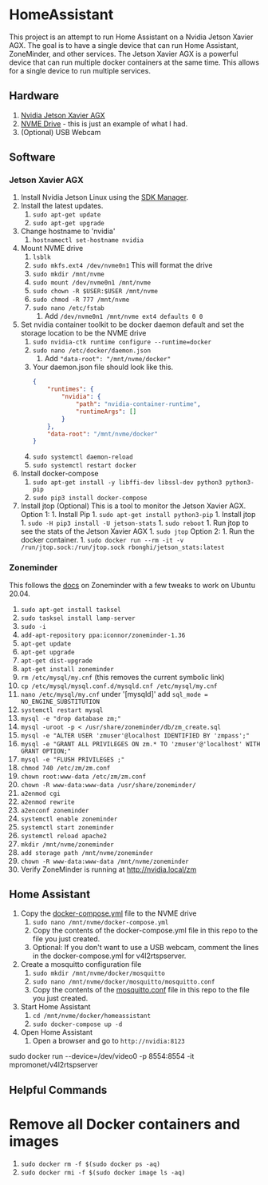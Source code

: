 # HomeAssistant

This project is an attempt to run Home Assistant on a Nvidia Jetson Xavier AGX.  The goal is to have a single device that can run Home Assistant, ZoneMinder, and other services.  The Jetson Xavier AGX is a powerful device that can run multiple docker containers at the same time.  This allows for a single device to run multiple services.

## Hardware
1. [Nvidia Jetson Xavier AGX](https://developer.nvidia.com/embedded/jetson-agx-xavier-developer-kit)
1. [NVME Drive](https://www.amazon.com/gp/product/B08GL575DB/ref=ppx_yo_dt_b_search_asin_title?ie=UTF8&th=1) - this is just an example of what I had.
1. (Optional) USB Webcam 

## Software
### Jetson Xavier AGX
1. Install Nvidia Jetson Linux using the [SDK Manager](https://developer.nvidia.com/sdk-manager).
1. Install the latest updates.
    1. `sudo apt-get update`
    1. `sudo apt-get upgrade`
1. Change hostname to 'nvidia'
    1. `hostnamectl set-hostname nvidia`
1. Mount NVME drive
    1. `lsblk`
    1. `sudo mkfs.ext4 /dev/nvme0n1` This will format the drive
    1. `sudo mkdir /mnt/nvme`
    1. `sudo mount /dev/nvme0n1 /mnt/nvme`
    1. `sudo chown -R $USER:$USER /mnt/nvme`
    1. `sudo chmod -R 777 /mnt/nvme`
    1. `sudo nano /etc/fstab`
        1. Add `/dev/nvme0n1 /mnt/nvme ext4 defaults 0 0`
1. Set nvidia container toolkit to be docker daemon default and set the storage location to be the NVME drive
    1. `sudo nvidia-ctk runtime configure --runtime=docker`
    1. `sudo nano /etc/docker/daemon.json`
        1. Add `"data-root": "/mnt/nvme/docker"`
    1. Your daemon.json file should look like this.
        ```json
        {
            "runtimes": {
                "nvidia": {
                    "path": "nvidia-container-runtime",
                    "runtimeArgs": []
                }
            },
            "data-root": "/mnt/nvme/docker"
        }
        ```
    1. `sudo systemctl daemon-reload`
    1. `sudo systemctl restart docker`
1. Install docker-compose
    1. `sudo apt-get install -y libffi-dev libssl-dev python3 python3-pip`
    1. `sudo pip3 install docker-compose`
1. Install jtop (Optional)
    This is a tool to monitor the Jetson Xavier AGX.
    Option 1:
        1. Install Pip
            1. `sudo apt-get install python3-pip`
        1. Install jtop
            1. `sudo -H pip3 install -U jetson-stats`
            1. `sudo reboot`
            1. Run jtop to see the stats of the Jetson Xavier AGX
            1. `sudo jtop`
    Option 2:
        1. Run the docker container.
            1. `sudo docker run --rm -it -v /run/jtop.sock:/run/jtop.sock rbonghi/jetson_stats:latest`

### Zoneminder
This follows the [docs](https://zoneminder.readthedocs.io/en/stable/installationguide/ubuntu.html#easy-way-ubuntu-18-04-bionic) on Zoneminder with a few tweaks to work on Ubuntu 20.04.
1. `sudo apt-get install tasksel`
1. `sudo tasksel install lamp-server`
1. `sudo -i`
1. `add-apt-repository ppa:iconnor/zoneminder-1.36`
1. `apt-get update`
1. `apt-get upgrade`
1. `apt-get dist-upgrade`
1. `apt-get install zoneminder`
1. `rm /etc/mysql/my.cnf`  (this removes the current symbolic link)
1. `cp /etc/mysql/mysql.conf.d/mysqld.cnf /etc/mysql/my.cnf`
1. `nano /etc/mysql/my.cnf`
    under '[mysqld]' add `sql_mode = NO_ENGINE_SUBSTITUTION`
1. `systemctl restart mysql`
1.  `mysql -e "drop database zm;"`
1.  `mysql -uroot -p < /usr/share/zoneminder/db/zm_create.sql`
1.  `mysql -e "ALTER USER 'zmuser'@localhost IDENTIFIED BY 'zmpass';"`
1.  `mysql -e "GRANT ALL PRIVILEGES ON zm.* TO 'zmuser'@'localhost' WITH GRANT OPTION;"`
1.  `mysql -e "FLUSH PRIVILEGES ;"`
1.  `chmod 740 /etc/zm/zm.conf`
1.  `chown root:www-data /etc/zm/zm.conf`
1.  `chown -R www-data:www-data /usr/share/zoneminder/`
1.  `a2enmod cgi`
1.  `a2enmod rewrite`
1.  `a2enconf zoneminder`
1.  `systemctl enable zoneminder`
1.  `systemctl start zoneminder`
1.  `systemctl reload apache2`
1.  `mkdir /mnt/nvme/zoneminder`
1.  `add storage path /mnt/nvme/zoneminder`
1.  `chown -R www-data:www-data /mnt/nvme/zoneminder`
1.  Verify ZoneMinder is running at http://nvidia.local/zm

## Home Assistant
1. Copy the [docker-compose.yml](/docker-compose.yml) file to the NVME drive
    1. `sudo nano /mnt/nvme/docker-compose.yml`
    1. Copy the contents of the docker-compose.yml file in this repo to the file you just created.
    1. Optional: If you don't want to use a USB webcam, comment the lines in the docker-compose.yml for v4l2rtspserver.
1. Create a mosquitto configuration file
    1. `sudo mkdir /mnt/nvme/docker/mosquitto`
    1. `sudo nano /mnt/nvme/docker/mosquitto/mosquitto.conf`
    1. Copy the contents of the [mosquitto.conf](/mosquitto/mosquitto.conf) file in this repo to the file you just created.
1. Start Home Assistant
    1. `cd /mnt/nvme/docker/homeassistant`
    1. `sudo docker-compose up -d`
1. Open Home Assistant
    1. Open a browser and go to `http://nvidia:8123`


sudo docker run --device=/dev/video0 -p 8554:8554 -it mpromonet/v4l2rtspserver

## Helpful Commands
# Remove all Docker containers and images
1. `sudo docker rm -f $(sudo docker ps -aq) `
1. `sudo docker rmi -f $(sudo docker image ls -aq)`